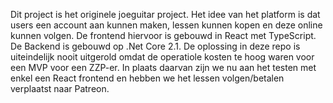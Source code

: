 Dit project is het originele joeguitar project. Het idee van het platform is dat users een account aan kunnen maken, lessen kunnen kopen en deze online kunnen volgen. De frontend hiervoor is gebouwd in React met TypeScript. De Backend is gebouwd op .Net Core 2.1. De oplossing in deze repo is uiteindelijk nooit uitgerold omdat de operatiole kosten te hoog waren voor een MVP voor een ZZP-er. In plaats daarvan zijn we nu aan het testen met enkel een React frontend en hebben we het lessen volgen/betalen verplaatst naar Patreon.
